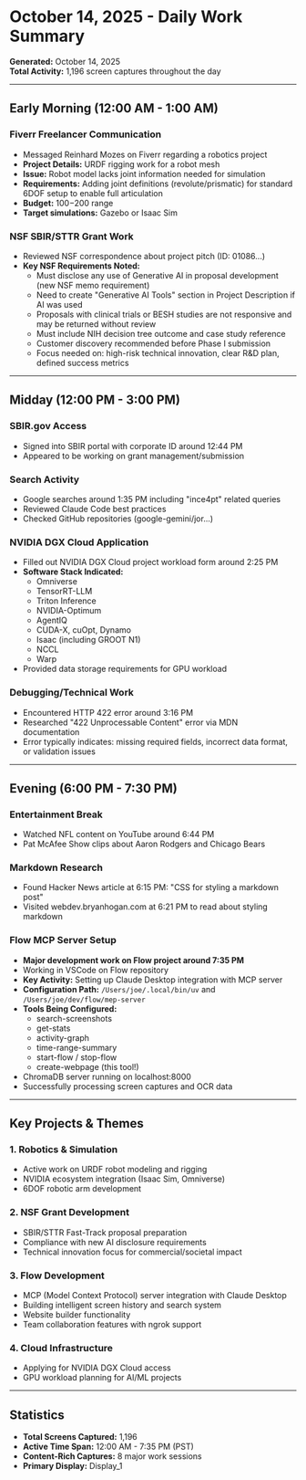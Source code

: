 # October 14, 2025 - Daily Work Summary

**Generated:** October 14, 2025  
**Total Activity:** 1,196 screen captures throughout the day

---

## Early Morning (12:00 AM - 1:00 AM)

### Fiverr Freelancer Communication
- Messaged Reinhard Mozes on Fiverr regarding a robotics project
- **Project Details:** URDF rigging work for a robot mesh
- **Issue:** Robot model lacks joint information needed for simulation
- **Requirements:** Adding joint definitions (revolute/prismatic) for standard 6DOF setup to enable full articulation
- **Budget:** $100-$200 range
- **Target simulations:** Gazebo or Isaac Sim

### NSF SBIR/STTR Grant Work
- Reviewed NSF correspondence about project pitch (ID: 01086...)
- **Key NSF Requirements Noted:**
  - Must disclose any use of Generative AI in proposal development (new NSF memo requirement)
  - Need to create "Generative AI Tools" section in Project Description if AI was used
  - Proposals with clinical trials or BESH studies are not responsive and may be returned without review
  - Must include NIH decision tree outcome and case study reference
  - Customer discovery recommended before Phase I submission
  - Focus needed on: high-risk technical innovation, clear R&D plan, defined success metrics

---

## Midday (12:00 PM - 3:00 PM)

### SBIR.gov Access
- Signed into SBIR portal with corporate ID around 12:44 PM
- Appeared to be working on grant management/submission

### Search Activity
- Google searches around 1:35 PM including "ince4pt" related queries
- Reviewed Claude Code best practices
- Checked GitHub repositories (google-gemini/jor...)

### NVIDIA DGX Cloud Application
- Filled out NVIDIA DGX Cloud project workload form around 2:25 PM
- **Software Stack Indicated:**
  - Omniverse
  - TensorRT-LLM
  - Triton Inference
  - NVIDIA-Optimum
  - AgentIQ
  - CUDA-X, cuOpt, Dynamo
  - Isaac (including GROOT N1)
  - NCCL
  - Warp
- Provided data storage requirements for GPU workload

### Debugging/Technical Work
- Encountered HTTP 422 error around 3:16 PM
- Researched "422 Unprocessable Content" error via MDN documentation
- Error typically indicates: missing required fields, incorrect data format, or validation issues

---

## Evening (6:00 PM - 7:30 PM)

### Entertainment Break
- Watched NFL content on YouTube around 6:44 PM
- Pat McAfee Show clips about Aaron Rodgers and Chicago Bears

### Markdown Research
- Found Hacker News article at 6:15 PM: "CSS for styling a markdown post"
- Visited webdev.bryanhogan.com at 6:21 PM to read about styling markdown

### Flow MCP Server Setup
- **Major development work on Flow project around 7:35 PM**
- Working in VSCode on Flow repository
- **Key Activity:** Setting up Claude Desktop integration with MCP server
- **Configuration Path:** `/Users/joe/.local/bin/uv` and `/Users/joe/dev/flow/mep-server`
- **Tools Being Configured:**
  - search-screenshots
  - get-stats
  - activity-graph
  - time-range-summary
  - start-flow / stop-flow
  - create-webpage (this tool!)
- ChromaDB server running on localhost:8000
- Successfully processing screen captures and OCR data

---

## Key Projects & Themes

### 1. Robotics & Simulation
- Active work on URDF robot modeling and rigging
- NVIDIA ecosystem integration (Isaac Sim, Omniverse)
- 6DOF robotic arm development

### 2. NSF Grant Development
- SBIR/STTR Fast-Track proposal preparation
- Compliance with new AI disclosure requirements
- Technical innovation focus for commercial/societal impact

### 3. Flow Development
- MCP (Model Context Protocol) server integration with Claude Desktop
- Building intelligent screen history and search system
- Website builder functionality
- Team collaboration features with ngrok support

### 4. Cloud Infrastructure
- Applying for NVIDIA DGX Cloud access
- GPU workload planning for AI/ML projects

---

## Statistics
- **Total Screens Captured:** 1,196
- **Active Time Span:** 12:00 AM - 7:35 PM (PST)
- **Content-Rich Captures:** 8 major work sessions
- **Primary Display:** Display_1